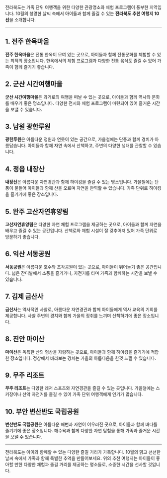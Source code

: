 

전라북도는 가족 단위 여행객을 위한 다양한 관광명소와 체험 프로그램이 풍부한 지역입니다. 10월의 청명한 날씨 속에서 아이들과 함께 즐길 수 있는 **전라북도 추천 여행지 10선**을 소개합니다.

---

## 1. 전주 한옥마을
**전주 한옥마을**은 전통 한옥이 모여 있는 곳으로, 아이들과 함께 전통문화를 체험할 수 있는 최적의 장소입니다. 한옥에서의 체험 프로그램과 다양한 전통 음식도 즐길 수 있어 가족이 함께 즐기기 좋습니다.

## 2. 군산 시간여행마을
**군산 시간여행마을**은 과거로의 여행을 떠날 수 있는 곳으로, 아이들과 함께 역사와 문화를 배우기 좋은 명소입니다. 다양한 전시와 체험 프로그램이 마련되어 있어 즐거운 시간을 보낼 수 있습니다.

## 3. 남원 광한루원
**광한루원**은 아름다운 정원과 연못이 있는 공간으로, 가을철에는 단풍과 함께 경치가 아름답습니다. 아이들과 함께 자연 속에서 산책하고, 주변의 다양한 생태를 관찰할 수 있습니다.

## 4. 정읍 내장산
**내장산**은 아름다운 자연경관과 함께 하이킹을 즐길 수 있는 명소입니다. 가을철에는 단풍이 물들어 아이들과 함께 산을 오르며 자연을 만끽할 수 있습니다. 가족 단위로 하이킹을 즐기기에 좋은 장소입니다.

## 5. 완주 고산자연휴양림
**고산자연휴양림**은 다양한 자연 체험 프로그램을 제공하는 곳으로, 아이들과 함께 자연을 배우고 즐길 수 있는 공간입니다. 산책로와 체험 시설이 잘 갖추어져 있어 가족 단위로 방문하기 좋습니다.

## 6. 익산 서동공원
**서동공원**은 아름다운 호수와 조각공원이 있는 곳으로, 아이들이 뛰어놀기 좋은 공간입니다. 넓은 잔디밭에서 소풍을 즐기거나, 자전거를 타며 가족과 함께하는 시간을 보낼 수 있습니다.

## 7. 김제 금산사
**금산사**는 역사적인 사찰로, 아름다운 자연경관과 함께 아이들에게 역사 교육의 기회를 제공합니다. 사찰 주변의 경치와 함께 가을의 정취를 느끼며 산책하기에 좋은 장소입니다.

## 8. 진안 마이산
**마이산**은 독특한 산의 형상을 자랑하는 곳으로, 아이들과 함께 하이킹을 즐기기에 적합한 장소입니다. 정상에서 바라보는 경치는 가을의 아름다움을 한껏 느낄 수 있습니다.

## 9. 무주 리조트
**무주 리조트**는 다양한 레저 스포츠와 자연경관을 즐길 수 있는 곳입니다. 가을철에는 스키장이나 산악 자전거를 즐길 수 있어 가족 단위 여행객에게 인기가 많습니다.

## 10. 부안 변산반도 국립공원
**변산반도 국립공원**은 아름다운 해변과 자연이 어우러진 곳으로, 아이들과 함께 바다를 즐기기에 좋은 장소입니다. 해수욕과 함께 다양한 자연 탐험을 통해 가족과 즐거운 시간을 보낼 수 있습니다.

---

전라북도는 아이와 함께할 수 있는 다양한 즐길 거리가 가득합니다. 10월의 맑고 선선한 날씨 속에서 가족과 함께 특별한 추억을 만들어보세요. 위의 추천 여행지는 아이들이 좋아할 만한 다양한 체험과 즐길 거리를 제공하는 명소들로, 소중한 시간을 선사할 것입니다.
